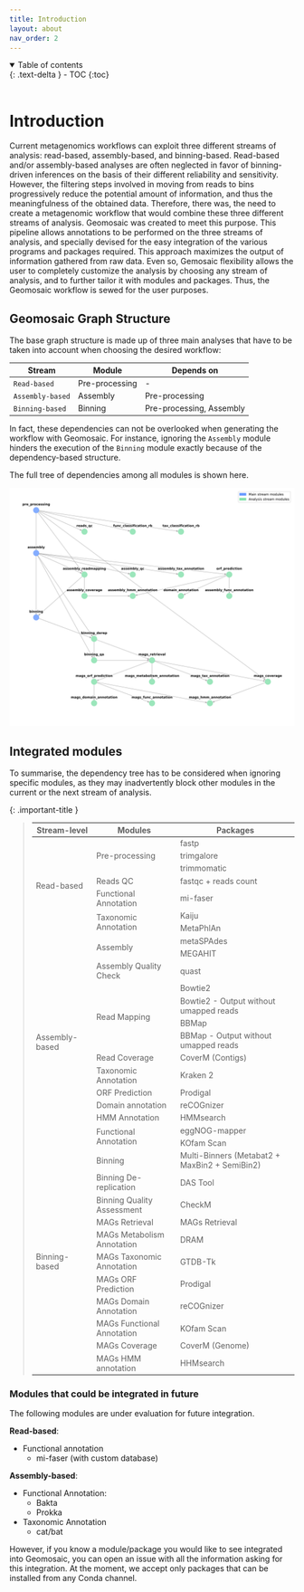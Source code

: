 ```yaml
---
title: Introduction
layout: about
nav_order: 2
---
```



<details open markdown="block">
  <summary>
    Table of contents
  </summary>
  {: .text-delta }
- TOC
{:toc}
</details>

<br>

# Introduction

Current metagenomics workflows can exploit three different streams of analysis: read-based, assembly-based, and binning-based. Read-based and/or assembly-based analyses are often neglected in favor of binning-driven inferences on the basis of their different reliability and sensitivity. However, the filtering steps involved in moving from reads to bins progressively reduce the potential amount of information, and thus the meaningfulness of the obtained data. Therefore, there was, the need to create a metagenomic workflow that would combine these three different streams of analysis. Geomosaic was created to meet this purpose. This pipeline allows annotations to be performed on the three streams of analysis, and specially devised for the easy integration of the various programs and packages required. This approach maximizes the output of information gathered from raw data. 
Even so, Gemosaic flexibility allows the user to completely customize the analysis by choosing any stream of analysis, and to further tailor it with modules and packages. Thus, the Geomosaic workflow is sewed for the user purposes.



## Geomosaic Graph Structure

The base graph structure is made up of three main analyses that have to be taken into account when choosing the desired workflow:

| Stream | Module | Depends on |
|-------|------|--------|
| `Read-based`| Pre-processing | - |
| `Assembly-based`| Assembly | Pre-processing |
| `Binning-based`| Binning | Pre-processing, Assembly |

In fact, these dependencies can not be overlooked when generating the workflow with Geomosaic. For instance, ignoring the `Assembly` module hinders the execution of the `Binning` module exactly because of the dependency-based structure.

The full tree of dependencies among all modules is shown here.

![modules_DAG](assets/images/modules_DAG.png)

## Integrated modules

To summarise, the dependency tree has to be considered when ignoring specific modules, as they may inadvertently block other modules in the current or the next stream of analysis.

{: .important-title }
> 
> <table>
>     <thead>
>         <tr>
>             <th>Stream-level</th>
>             <th>Modules</th>
>             <th>Packages</th>
>         </tr>
>     </thead>
>     <tbody>
>         <tr>
>             <td rowspan=7>Read-based</td>
>             <td rowspan=3>Pre-processing</td>
>             <td>fastp</td>
>         </tr>
>         <tr>
>             <td>trimgalore</td>
>         </tr>
>         <tr>
>             <td>trimmomatic</td>
>         </tr>
>         <tr>
>             <td rowspan=1>Reads QC</td>
>             <td>fastqc + reads count</td>
>         </tr>
>         <tr>
>             <td rowspan=1>Functional Annotation</td>
>             <td>mi-faser</td>
>         </tr>
>         <tr>
>             <td rowspan=2>Taxonomic Annotation</td>
>             <td>Kaiju</td>
>         </tr>
>         <tr>
>             <td>MetaPhlAn</td>
>         </tr>
>         <tr>
>             <td rowspan=14>Assembly-based</td>
>             <td rowspan=2>Assembly</td>
>             <td>metaSPAdes</td>
>         </tr>
>         <tr>
>             <td>MEGAHIT</td>
>         </tr>
>         <tr>
>             <td rowspan=1>Assembly Quality Check</td>
>             <td>quast</td>
>         </tr>
>         <tr>
>             <td rowspan=4>Read Mapping</td>
>             <td>Bowtie2</td>
>         </tr>
>         <tr>
>             <td>Bowtie2 - Output without umapped reads</td>
>         </tr>
>         <tr>
>             <td>BBMap</td>
>         </tr>
>         <tr>
>             <td>BBMap - Output without umapped reads</td>
>         </tr>
>         <tr>
>             <td rowspan=1>Read Coverage</td>
>             <td>CoverM (Contigs)</td>
>         </tr>
>         <tr>
>             <td rowspan=1>Taxonomic Annotation</td>
>             <td>Kraken 2</td>
>         </tr>
>         <tr>
>             <td rowspan=1>ORF Prediction</td>
>             <td>Prodigal</td>
>         </tr>
>         <tr>
>             <td rowspan=1>Domain annotation</td>
>             <td>reCOGnizer</td>
>         </tr>
>         <tr>
>             <td rowspan=1>HMM Annotation</td>
>             <td>HMMsearch</td>
>         </tr>
>         <tr>
>             <td rowspan=2>Functional Annotation</td>
>             <td>eggNOG-mapper</td>
>         </tr>
>         <tr>
>             <td>KOfam Scan</td>
>         </tr>
>         <tr>
>             <td rowspan=11>Binning-based</td>
>             <td rowspan=1>Binning</td>
>             <td>Multi-Binners (Metabat2 + MaxBin2 + SemiBin2)</td>
>         </tr>
>         <tr>
>             <td rowspan=1>Binning De-replication</td>
>             <td>DAS Tool</td>
>         </tr>
>         <tr>
>             <td rowspan=1>Binning Quality Assessment</td>
>             <td>CheckM</td>
>         </tr>
>         <tr>
>             <td rowspan=1>MAGs Retrieval</td>
>             <td>MAGs Retrieval</td>
>         </tr>
>         <tr>
>             <td rowspan=1>MAGs Metabolism Annotation</td>
>             <td>DRAM</td>
>         </tr>
>         <tr>
>             <td rowspan=1>MAGs Taxonomic Annotation</td>
>             <td>GTDB-Tk</td>
>         </tr>
>         <tr>
>             <td rowspan=1>MAGs ORF Prediction</td>
>             <td>Prodigal</td>
>         </tr>
>         <tr>
>             <td rowspan=1>MAGs Domain Annotation</td>
>             <td>reCOGnizer</td>
>         </tr>
>          <tr>
>             <td rowspan=1>MAGs Functional Annotation</td>
>             <td>KOfam Scan</td>
>         </tr>
>         <tr>
>             <td rowspan=1>MAGs Coverage</td>
>             <td>CoverM (Genome)</td>
>         </tr>
>         <tr>
>             <td rowspan=1>MAGs HMM annotation</td>
>             <td>HHMsearch</td>
>         </tr>
>     </tbody>
> </table>


### Modules that could be integrated in future
The following modules are under evaluation for future integration. 

__Read-based__:
- Functional annotation
    - mi-faser (with custom database)

__Assembly-based__:
- Functional Annotation:
    - Bakta
    - Prokka
- Taxonomic Annotation
    - cat/bat


However, if you know a module/package you would like to see integrated into Geomosaic, you can open an issue with all the information asking for this integration. At the moment, we accept only packages that can be installed from any Conda channel.
